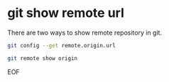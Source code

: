 # git show remote url
There are two ways to show remote repository in git.

```bash
git config --get remote.origin.url
```

```bash
git remote show origin
```

EOF
